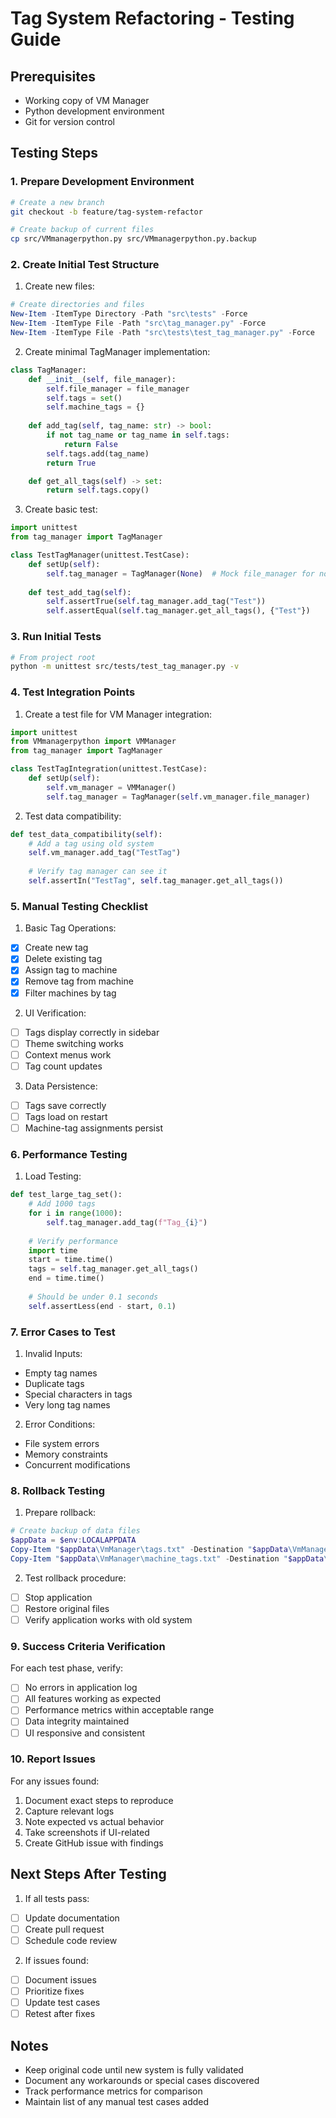 # Tag System Refactoring - Testing Guide

## Prerequisites
- Working copy of VM Manager
- Python development environment
- Git for version control

## Testing Steps

### 1. Prepare Development Environment

```bash
# Create a new branch
git checkout -b feature/tag-system-refactor

# Create backup of current files
cp src/VMmanagerpython.py src/VMmanagerpython.py.backup
```

### 2. Create Initial Test Structure

1. Create new files:
```powershell
# Create directories and files
New-Item -ItemType Directory -Path "src\tests" -Force
New-Item -ItemType File -Path "src\tag_manager.py" -Force
New-Item -ItemType File -Path "src\tests\test_tag_manager.py" -Force
```

2. Create minimal TagManager implementation:
```python:src/tag_manager.py
class TagManager:
    def __init__(self, file_manager):
        self.file_manager = file_manager
        self.tags = set()
        self.machine_tags = {}
    
    def add_tag(self, tag_name: str) -> bool:
        if not tag_name or tag_name in self.tags:
            return False
        self.tags.add(tag_name)
        return True

    def get_all_tags(self) -> set:
        return self.tags.copy()
```

3. Create basic test:
```python:src/tests/test_tag_manager.py
import unittest
from tag_manager import TagManager

class TestTagManager(unittest.TestCase):
    def setUp(self):
        self.tag_manager = TagManager(None)  # Mock file_manager for now
    
    def test_add_tag(self):
        self.assertTrue(self.tag_manager.add_tag("Test"))
        self.assertEqual(self.tag_manager.get_all_tags(), {"Test"})
```

### 3. Run Initial Tests

```bash
# From project root
python -m unittest src/tests/test_tag_manager.py -v
```

### 4. Test Integration Points

1. Create a test file for VM Manager integration:
```python:src/tests/test_integration.py
import unittest
from VMmanagerpython import VMManager
from tag_manager import TagManager

class TestTagIntegration(unittest.TestCase):
    def setUp(self):
        self.vm_manager = VMManager()
        self.tag_manager = TagManager(self.vm_manager.file_manager)
```

2. Test data compatibility:
```python
def test_data_compatibility(self):
    # Add a tag using old system
    self.vm_manager.add_tag("TestTag")
    
    # Verify tag manager can see it
    self.assertIn("TestTag", self.tag_manager.get_all_tags())
```

### 5. Manual Testing Checklist

1. Basic Tag Operations:
- [x] Create new tag
- [x] Delete existing tag
- [x] Assign tag to machine
- [x] Remove tag from machine
- [x] Filter machines by tag

2. UI Verification:
- [ ] Tags display correctly in sidebar
- [ ] Theme switching works
- [ ] Context menus work
- [ ] Tag count updates

3. Data Persistence:
- [ ] Tags save correctly
- [ ] Tags load on restart
- [ ] Machine-tag assignments persist

### 6. Performance Testing

1. Load Testing:
```python
def test_large_tag_set():
    # Add 1000 tags
    for i in range(1000):
        self.tag_manager.add_tag(f"Tag_{i}")
    
    # Verify performance
    import time
    start = time.time()
    tags = self.tag_manager.get_all_tags()
    end = time.time()
    
    # Should be under 0.1 seconds
    self.assertLess(end - start, 0.1)
```

### 7. Error Cases to Test

1. Invalid Inputs:
- Empty tag names
- Duplicate tags
- Special characters in tags
- Very long tag names

2. Error Conditions:
- File system errors
- Memory constraints
- Concurrent modifications

### 8. Rollback Testing

1. Prepare rollback:
```powershell
# Create backup of data files
$appData = $env:LOCALAPPDATA
Copy-Item "$appData\VmManager\tags.txt" -Destination "$appData\VmManager\tags.txt.backup"
Copy-Item "$appData\VmManager\machine_tags.txt" -Destination "$appData\VmManager\machine_tags.txt.backup"
```

2. Test rollback procedure:
- [ ] Stop application
- [ ] Restore original files
- [ ] Verify application works with old system

### 9. Success Criteria Verification

For each test phase, verify:
- [ ] No errors in application log
- [ ] All features working as expected
- [ ] Performance metrics within acceptable range
- [ ] Data integrity maintained
- [ ] UI responsive and consistent

### 10. Report Issues

For any issues found:
1. Document exact steps to reproduce
2. Capture relevant logs
3. Note expected vs actual behavior
4. Take screenshots if UI-related
5. Create GitHub issue with findings

## Next Steps After Testing

1. If all tests pass:
- [ ] Update documentation
- [ ] Create pull request
- [ ] Schedule code review

2. If issues found:
- [ ] Document issues
- [ ] Prioritize fixes
- [ ] Update test cases
- [ ] Retest after fixes

## Notes
- Keep original code until new system is fully validated
- Document any workarounds or special cases discovered
- Track performance metrics for comparison
- Maintain list of any manual test cases added 